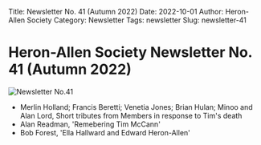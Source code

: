 Title: Newsletter No. 41 (Autumn 2022)
Date: 2022-10-01
Author: Heron-Allen Society
Category: Newsletter
Tags: newsletter
Slug: newsletter-41

# Heron-Allen Society Newsletter No. 41 (Autumn 2022)

![Newsletter No.41](/images/newsletters/newsl41.jpg)

- Merlin Holland; Francis Beretti; Venetia Jones; Brian Hulan; Minoo and Alan Lord, Short tributes from Members in response to Tim's death
- Alan Readman, 'Remebering Tim McCann'
- Bob Forest, 'Ella Hallward and Edward Heron-Allen'